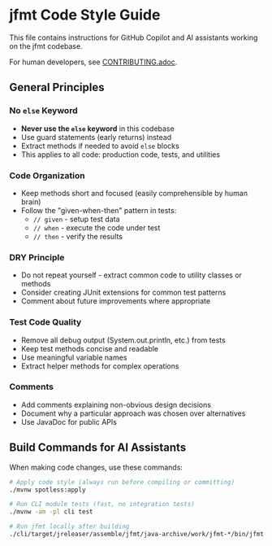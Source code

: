 # jfmt Code Style Guide

This file contains instructions for GitHub Copilot and AI assistants working on the jfmt codebase.

For human developers, see [CONTRIBUTING.adoc](../CONTRIBUTING.adoc).

## General Principles

### No `else` Keyword
- **Never use the `else` keyword** in this codebase
- Use guard statements (early returns) instead
- Extract methods if needed to avoid `else` blocks
- This applies to all code: production code, tests, and utilities

### Code Organization
- Keep methods short and focused (easily comprehensible by human brain)
- Follow the "given-when-then" pattern in tests:
  - `// given` - setup test data
  - `// when` - execute the code under test
  - `// then` - verify the results

### DRY Principle
- Do not repeat yourself - extract common code to utility classes or methods
- Consider creating JUnit extensions for common test patterns
- Comment about future improvements where appropriate

### Test Code Quality
- Remove all debug output (System.out.println, etc.) from tests
- Keep test methods concise and readable
- Use meaningful variable names
- Extract helper methods for complex operations

### Comments
- Add comments explaining non-obvious design decisions
- Document why a particular approach was chosen over alternatives
- Use JavaDoc for public APIs

## Build Commands for AI Assistants

When making code changes, use these commands:

```bash
# Apply code style (always run before compiling or committing)
./mvnw spotless:apply

# Run CLI module tests (fast, no integration tests)
./mvnw -am -pl cli test

# Run jfmt locally after building
./cli/target/jreleaser/assemble/jfmt/java-archive/work/jfmt-*/bin/jfmt --help
```
